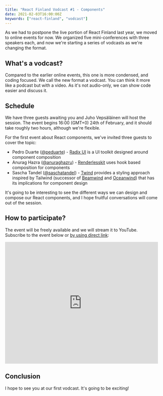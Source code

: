 ```yaml
---
title: "React Finland Vodcast #1 - Components"
date: 2021-02-03T16:00:00Z
keywords: ["react-finland", "vodcast"]
---
```


As we had to postpone the live portion of React Finland last year, we moved to online events for now. We organized five mini-conferences with three speakers each, and now we're starting a series of vodcasts as we're changing the format.

## What's a vodcast?

Compared to the earlier online events, this one is more condensed, and coding focused. We call the new format a vodcast. You can think it more like a podcast but with a video. As it's not audio-only, we can show code easier and discuss it.

## Schedule

We have three guests awaiting you and Juho Vepsäläinen will host the session. The event begins 16:00 (GMT+0) 24th of February, and it should take roughly two hours, although we're flexible.

For the first event about React components, we've invited three guests to cover the topic:

- Pedro Duarte ([@peduarte](https://twitter.com/peduarte)) - [Radix UI](https://radix-ui.com/primitives/docs/overview/introduction) is a UI toolkit designed around component composition
- Anurag Hazra ([@anuraghazru](https://twitter.com/anuraghazru)) - [Renderlesskit](https://github.com/timelessco/renderlesskit-react) uses hook based composition for components
- Sascha Tandel ([@saschatandel](https://twitter.com/saschatandel)) - [Twind](https://twind.dev/) provides a styling approach inspired by Tailwind (successor of [Beamwind](https://github.com/kenoxa/beamwind) and [Oceanwind](https://github.com/lukejacksonn/oceanwind)) that has its implications for component design

It's going to be interesting to see the different ways we can design and compose our React components, and I hope fruitful conversations will come out of the session.

## How to participate?

The event will be freely available and we will stream it to YouTube. Subscribe to the event below or [by using direct link](https://www.youtube.com/watch?v=o_TqhovGSjk):

<iframe
  title="Vodcast #01 - Components"
  width="100%"
  height="400"
  src="https://www.youtube.com/embed/o_TqhovGSjk"
  frameBorder="0"
  allow="accelerometer; autoplay; encrypted-media; gyroscope; picture-in-picture"
  allowFullscreen
></iframe>

## Conclusion

I hope to see you at our first vodcast. It's going to be exciting!

